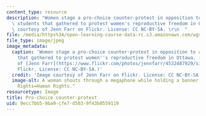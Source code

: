```yaml
---
content_type: resource
description: "Women stage a pro-choice counter-protest in opposition to a group of\
  \ students that gathered to protest women's reproductive freedom in Ottawa. Image\
  \ courtesy of Jenn Farr on Flickr. License: CC NC-BY-SA. \r\n  "
file: /media/https%3A/open-learning-course-data-rc.s3.amazonaws.com/wgs-645-gender-health-and-marginalization-through-a-critical-feminist-lens-fall-2014/9ecc7bb59ba9cfe7d5039f43b0559119_wgs-645f14.jpg
file_type: image/jpeg
image_metadata:
  caption: 'Women stage a pro-choice counter-protest in opposition to a group of students
    that gathered to protest women''s reproductive freedom in Ottawa. (Image courtesy
    of [Jenn Farr](https://www.flickr.com/photos/jennfarr/4532487929/sizes/l/) on
    Flickr. License: CC NC-BY-SA.)'
  credit: 'Image courtesy of Jenn Farr on Flickr. License: CC NC-BY-SA.'
  image-alt: A woman shouts through a megaphone while holding a banner that says "Women's
    Rights=Human Rights."
resourcetype: Image
title: Pro-choice counter-protest
uid: 9ecc7bb5-9ba9-cfe7-d503-9f43b0559119
---
```

